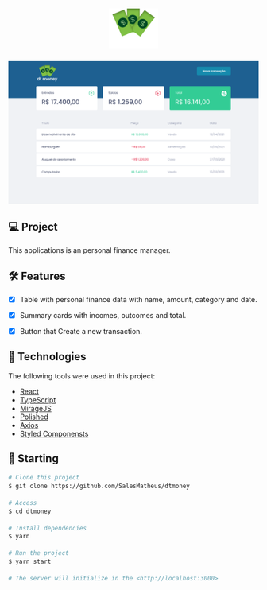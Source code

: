 <h1 align="center">
    <img height="80" src=".github/logo2.svg" alt="Dtmoney" />
</h1>

![cover](.github/inicio.png?style=flat)


## 💻 Project

This applications is an personal finance manager.



## :hammer_and_wrench: Features

-   [X] Table with personal finance data with name, amount, category and  date.
-   [X] Summary cards with incomes, outcomes and total.
-   [X] Button that Create a new transaction.



## 🧪  Technologies

The following tools were used in this project:

- [React](https://pt-br.reactjs.org/)
- [TypeScript](https://www.typescriptlang.org/)
- [MirageJS](https://miragejs.com/)
- [Polished](https://polished.js.org/)
- [Axios](https://github.com/axios/axios)
- [Styled Componensts](https://styled-components.com/)



## 🚀 Starting

```bash
# Clone this project
$ git clone https://github.com/SalesMatheus/dtmoney

# Access
$ cd dtmoney

# Install dependencies
$ yarn

# Run the project
$ yarn start

# The server will initialize in the <http://localhost:3000>
```
